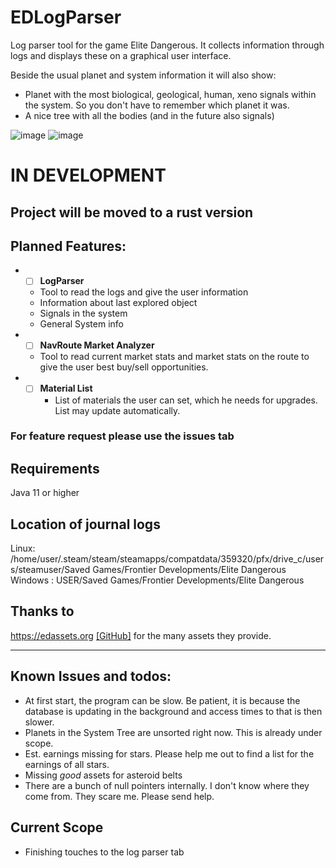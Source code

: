 # EDLogParser
Log parser tool for the game Elite Dangerous.
It collects information through logs and displays these on a graphical user interface.

Beside the usual planet and system information it will also show:
* Planet with the most biological, geological, human, xeno signals within the system. So you don't have to remember which planet it was.
* A nice tree with all the bodies (and in the future also signals)

![image](https://user-images.githubusercontent.com/60095837/169622112-1eb9ae64-bd71-4110-b68b-9b47e49f4953.png)
![image](https://user-images.githubusercontent.com/60095837/169639612-f9ea07e4-ba4e-4c1b-93f8-91a46d33cf04.png)

# IN DEVELOPMENT

## Project will be moved to a rust version

## Planned Features:
* -[ ] __LogParser__
  * Tool to read the logs and give the user information
  * Information about last explored object
  * Signals in the system
  * General System info
* -[ ] __NavRoute Market Analyzer__
  * Tool to read current market stats and market stats on the route to give the user best buy/sell opportunities.
* -[ ] __Material List__
    * List of materials the user can set, which he needs for upgrades. List may update automatically.

### For feature request please use the issues tab

## Requirements 

Java 11 or higher

## Location of journal logs

Linux: /home/user/.steam/steam/steamapps/compatdata/359320/pfx/drive_c/users/steamuser/Saved Games/Frontier Developments/Elite Dangerous
Windows : USER/Saved Games/Frontier Developments/Elite Dangerous

## Thanks to
https://edassets.org [[GitHub]](https://github.com/SpyTec/EDAssets "GitHub to EDAssets") for the many assets they provide.

<hr>

## Known Issues and todos:
* At first start, the program can be slow. Be patient, it is because the database is updating in the background and access times to that is then slower.
* Planets in the System Tree are unsorted right now. This is already under scope.
* Est. earnings missing for stars. Please help me out to find a list for the earnings of all stars.
* Missing *good* assets for asteroid belts
* There are a bunch of null pointers internally. I don't know where they come from. They scare me. Please send help.

## Current Scope
* Finishing touches to the log parser tab
